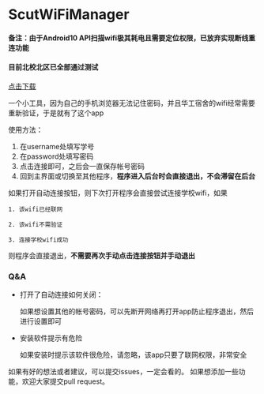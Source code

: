 # ScutWiFiManager

#### 备注：由于Android10 API扫描wifi极其耗电且需要定位权限，已放弃实现断线重连功能
#### 目前北校北区已全部通过测试

[点击下载]: https://github.com/suzakuwcx/ScutWiFiManager/releases/download/v1.1/ScutWIFIManager.apk

[点击下载][]

一个小工具，因为自己的手机浏览器无法记住密码，并且华工宿舍的wifi经常需要重新验证，于是就有了这个app

使用方法：

1. 在username处填写学号
2. 在password处填写密码
3. 点击连接即可，之后会一直保存帐号密码
4. 回到主界面或切换至其他程序，**程序进入后台时会直接退出，不会滞留在后台**

如果打开自动连接按钮，则下次打开程序会直接尝试连接学校wifi，如果
```
1. 该wifi已经联网

2. 该wifi不需验证

3. 连接学校wifi成功
```
   则程序会直接退出，**不需要再次手动点击连接按钮并手动退出**

### Q&A

- 打开了自动连接如何关闭：

  如果想设置其他的帐号密码，可以先断开网络再打开app防止程序退出，然后进行设置即可



- 安装软件提示有危险

  如果安装时提示该软件很危险，请忽略，该app只要了联网权限，非常安全



如果有好的想法或者建议，可以提交issues，一定会看的。
如果想添加一些功能，欢迎大家提交pull request。
